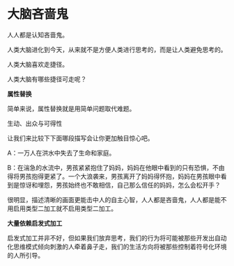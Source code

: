 # 大脑吝啬鬼 #

人人都是认知吝啬鬼。

人类大脑进化到今天，从来就不是方便人类进行思考的，而是让人类避免思考的。

人类大脑喜欢走捷径。

人类大脑有哪些捷径可走呢？

**属性替换**

简单来说，属性替换就是用简单问题取代难题。

生动、出众与可得性

让我们来比较下下面哪段描写会让你更加触目惊心吧。

A：一万人在洪水中失去了生命和家庭。

B：在湍急的水流中，男孩紧紧抱住了妈妈，妈妈在他眼中看到的只有恐惧，不由得将男孩抱得更紧了。一个大浪袭来，男孩离开了妈妈得怀抱，妈妈在男孩眼中看到是惊讶和埋怨，男孩始终也不敢相信，自己那么信任的妈妈，怎么会松开手？

很明显，描述清晰的画面更能击中人的自主心智，人人都是吝啬鬼，人人都是能不用启用类型二加工就不启用类型二加工。

**大量依赖启发式加工**

启发式加工并非不好，但如果我们放弃思考，我们的行为将可能被那些开发出自动化思维模式倾向刺激的人牵着鼻子走，我们的生活方向将被那些控制着符号化环境的人所引导。